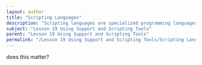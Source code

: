 ```yaml
---
layout: author
title: "Scripting Languages"
description: "Scripting languages are specialized programming languages designed for automating tasks and enhancing the functionality of applications. In the context of IT support and system administration, scripting languages such as Python, PowerShell, and Bash allow technicians to write scripts that can perform repetitive tasks, manage system processes, and manipulate data efficiently. These scripts can be used for a variety of purposes including automating user account management, performing system backups, and configuring network devices. Understanding the basics of scripting languages is essential for IT professionals as it improves workflow efficiency and enables quicker problem resolution."
subject: "Lesson 19 Using Support and Scripting Tools"
parent: "Lesson 19 Using Support and Scripting Tools"
permalink: "/Lesson 19 Using Support and Scripting Tools/Scripting Languages/"
---
```


does this matter?
